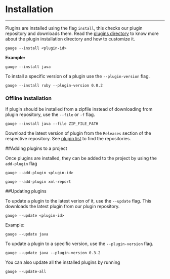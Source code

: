 # Installation
------
Plugins are installed using the flag `install`, this checks our plugin repository and downloads them. Read the [plugins directory](../troubleshooting/installation.md) to know more about the plugin installation directory and how to customize it. 

```gauge --install <plugin-id>```

**Example:**
```
gauge --install java

```

To install a specific version of a plugin use the `--plugin-version` flag.
````
gauge --install ruby --plugin-version 0.0.2
````
### Offline Installation
If plugin should be installed from a zipfile instead of downloading from plugin repository, use the `--file` or `-f` flag.
````
gauge --install java --file ZIP_FILE_PATH
````
Download the latest version of plugin from the `Releases` section of the respective repository. See [plugin list](list.md) to find the repositories.

##Adding plugins to a project

Once plugins are installed, they can be added to the project by
using the `add-plugin` flag

`gauge --add-plugin <plugin-id>`

```
gauge --add-plugin xml-report
```

##Updating plugins

To update a plugin to the latest verion of it, use the `--update` flag. This downloads the latest plugin from our plugin repository.

`gauge --update <plugin-id>`

Example:
````
gauge --update java
````
To update a plugin to a specific version, use the `--plugin-version` flag.
````
gauge --update java --plugin-version 0.3.2
````
You can also update all the installed plugins by running
````
gauge --update-all
````
